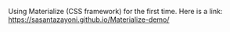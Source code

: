 Using Materialize (CSS framework) for the first time. Here is a link: https://sasantazayoni.github.io/Materialize-demo/
